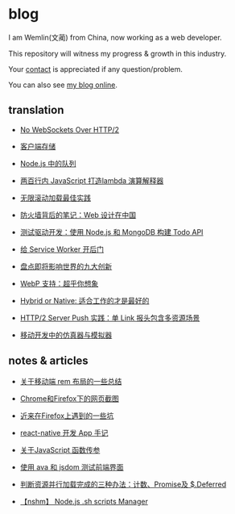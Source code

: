 # blog

I am Wemlin(文蔺) from China, now working as a web developer. 

This repository will witness my progress & growth in this industry.

Your [contact](mailto:angusfu1126@qq.com) is appreciated if any question/problem.

You can also see [my blog online](https://segmentfault.com/blog/wemlin).

## translation

- [No WebSockets Over HTTP/2](translation/no-websockets-over-http2.md)

- [客户端存储](translation/client-side-storage.md)

- [Node.js 中的队列](translation/queues-in-node.js.md)

- [两百行内 JavaScript 打造lambda 演算解释器](translation/writing-a-lambda-calculus-interpreter-in-javascript.md)

- [无限滚动加载最佳实践](translation/infinite-scrolling-best-practices.md)

- [防火墙背后的笔记：Web 设计在中国](translation/notes-from-behind-the-firewall-the-state-of-web-design-in-china.md)

- [测试驱动开发：使用 Node.js 和 MongoDB 构建 Todo API](translation/todo-api-with-unit-test.md)

- [给 Service Worker 开后门](translation/backdoor-service-worker.md)

- [盘点即将影响世界的九大创新](translation/9-innovations-that-could-become-the-next-big-thing.md)

- [WebP 支持：超乎你想象](translation/webp-support.md)

- [Hybrid or Native: 适合工作的才是最好的](translation/hybrid-or-native-mobile-app-use-the-right-tool-for-the-job.md)

- [HTTP/2 Server Push 实践：单 Link  报头包含多资源场景](translation/http-2-server-push-with-multiple-assets-per-link-header.md)

- [移动开发中的仿真器与模拟器](translation/how-do-mobile-emulators-even.md)

## notes & articles

- [关于移动端 rem 布局的一些总结](blog/about-rem-layout.md)

- [Chrome和Firefox下的网页截图](blog/screen-shot-upload.md)

- [近来在Firefox上遇到的一些坑](blog/problems-with-firefox.md)

- [react-native 开发 App 手记](blog/app-with-react-native.md)

- [关于JavaScript 函数传参](blog/javascript-argument.md)

- [使用 ava 和 jsdom 测试前端界面](blog/test-with-ava-jsdom.md)

- [判断资源并行加载完成的三种办法：计数、Promise及 $.Deferred](blog/when-are-all-resources-all-loaded.md)

- [【nshm】 Node.js .sh scripts Manager](blog/Node.js-sh-scripts-Manager.md)
